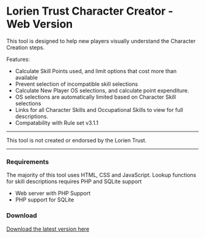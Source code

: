 # Lorien Trust Character Creator - Web Version

This tool is designed to help new players visually understand the Character Creation steps. 

Features:
* Calculate Skill Points used, and limit options that cost more than available
* Prevent selection of incompatible skill selections
* Calculate New Player OS selections, and calculate point expenditure.
* OS selections are automatically limited based on Character Skill selections
* Links for all Character Skills and Occupational Skills to view for full descriptions.
* Compatability with Rule set v3.1.1

------

This tool is not created or endorsed by the Lorien Trust. 

------

### Requirements

The majority of this tool uses HTML, CSS and JavaScript. Lookup functions for skill descriptions requires PHP and SQLite support

* Web server with PHP Support
* PHP support for SQLite

### Download

[Download the latest version here](https://github.com/jonjim/LT-CharacterCreator-Web/releases/latest)
